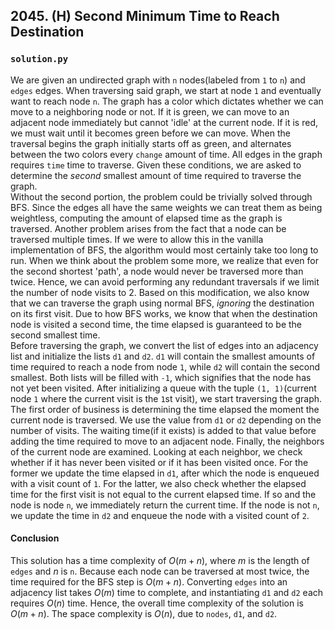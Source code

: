 ## 2045. (H) Second Minimum Time to Reach Destination

### `solution.py`
We are given an undirected graph with `n` nodes(labeled from `1` to `n`) and `edges` edges. When traversing said graph, we start at node `1` and eventually want to reach node `n`. The graph has a color which dictates whether we can move to a neighboring node or not. If it is green, we can move to an adjacent node immediately but cannot 'idle' at the current node. If it is red, we must wait until it becomes green before we can move. When the traversal begins the graph initially starts off as green, and alternates between the two colors every `change` amount of time. All edges in the graph requires `time` time to traverse. Given these conditions, we are asked to determine the *second* smallest amount of time required to traverse the graph.  
Without the second portion, the problem could be trivially solved through BFS. Since the edges all have the same weights we can treat them as being weightless, computing the amount of elapsed time as the graph is traversed. Another problem arises from the fact that a node can be traversed multiple times. If we were to allow this in the vanilla implementation of BFS, the algorithm would most certainly take too long to run. When we think about the problem some more, we realize that even for the second shortest 'path', a node would never be traversed more than twice. Hence, we can avoid performing any redundant traversals if we limit the number of node visits to 2. Based on this modification, we also know that we can traverse the graph using normal BFS, *ignoring* the destination on its first visit. Due to how BFS works, we know that when the destination node is visited a second time, the time elapsed is guaranteed to be the second smallest time.  
Before traversing the graph, we convert the list of edges into an adjacency list and initialize the lists `d1` and `d2`. `d1` will contain the smallest amounts of time required to reach a node from node `1`, while `d2` will contain the second smallest. Both lists will be filled with `-1`, which signifies that the node has not yet been visited. After initializing a queue with the tuple `(1, 1)`(current node `1` where the current visit is the `1`st visit), we start traversing the graph. The first order of business is determining the time elapsed the moment the current node is traversed. We use the value from `d1` or `d2` depending on the number of visits. The waiting time(if it exists) is added to that value before adding the time required to move to an adjacent node. Finally, the neighbors of the current node are examined. Looking at each neighbor, we check whether if it has never been visited or if it has been visited once. For the former we update the time elapsed in `d1`, after which the node is enqueued with a visit count of `1`. For the latter, we also check whether the elapsed time for the first visit is not equal to the current elapsed time. If so and the node is node `n`, we immediately return the current time. If the node is not `n`, we update the time in `d2` and enqueue the node with a visited count of `2`.  

#### Conclusion
This solution has a time complexity of $O(m+n)$, where $m$ is the length of `edges` and $n$ is `n`. Because each node can be traversed at most twice, the time required for the BFS step is $O(m+n)$. Converting `edges` into an adjacency list takes $O(m)$ time to complete, and instantiating `d1` and `d2` each requires $O(n)$ time. Hence, the overall time complexity of the solution is $O(m+n)$. The space complexity is $O(n)$, due to `nodes`, `d1`, and `d2`.  
  

